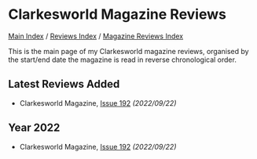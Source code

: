# Clarkesworld Magazine Reviews

[Main Index](../../../README.md) / [Reviews Index](../../README.md) / [Magazine Reviews Index](../README.md)

This is the main page of my Clarkesworld magazine reviews, organised by the start/end date the magazine is read in reverse chronological order.

## Latest Reviews Added
- Clarkesworld Magazine, [Issue 192](20220922-Clarkesworld192.md) *(2022/09/22)*

## Year 2022
- Clarkesworld Magazine, [Issue 192](20220922-Clarkesworld192.md) *(2022/09/22)*
